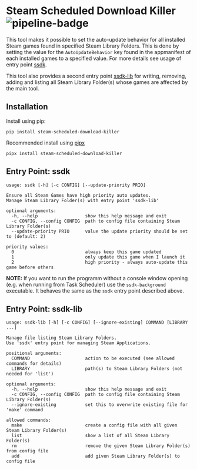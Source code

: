 # Steam Scheduled Download Killer ![pipeline-badge][badge-checks]
This tool makes it possible to set the auto-update behavior for all installed
Steam games found in specified Steam Library Folders. This is done by setting
the value for the `AutoUpdateBehavior` key found in the appmanifest of each
installed games to a specified value. For more details see usage of entry point
[ssdk][toc-ep-ssdk].

This tool also provides a second entry point [ssdk-lib][toc-ep-ssdk-lib] for
writing, removing, adding and listing all Steam Library Folder(s) whose games
are affected by the main tool.

## Installation
Install using pip:
```
pip install steam-scheduled-download-killer
```
Recommended install using [pipx][pipx]
```
pipx install steam-scheduled-download-killer
```
## Entry Point: ssdk
```
usage: ssdk [-h] [-c CONFIG] [--update-priority PRIO]

Ensure all Steam Games have high priority auto updates.
Manage Steam Library Folder(s) with entry point 'ssdk-lib'

optional arguments:
  -h, --help                  show this help message and exit
  -c CONFIG, --config CONFIG  path to config file containing Steam Library Folder(s)
  --update-priority PRIO      value the update priority should be set to (default: 2)

priority values:
  0                           always keep this game updated
  1                           only update this game when I launch it
  2                           high priority - always auto-update this game before others
```

**NOTE:** If you want to run the programm without a console window opening
(e.g. when running from Task Scheduler) use the `ssdk-background` executable.
It behaves the same as the `ssdk` entry point described above. 

## Entry Point: ssdk-lib
```
usage: ssdk-lib [-h] [-c CONFIG] [--ignore-existing] COMMAND [LIBRARY ...]

Manage file listing Steam Library Folders.
Use 'ssdk' entry point for managing Steam Applications.

positional arguments:
  COMMAND                     action to be executed (see allowed commands for details)   
  LIBRARY                     path(s) to Steam Library Folders (not needed for 'list')   

optional arguments:
  -h, --help                  show this help message and exit
  -c CONFIG, --config CONFIG  path to config file containing Steam Library Folder(s)     
  --ignore-existing           set this to overwrite existing file for 'make' command     

allowed commands:
  make                        create a config file with all given Steam Library Folder(s)
  list                        show a list of all Steam Library Folder(s)
  rm                          remove the given Steam Library Folder(s) from config file  
  add                         add given Steam Library Folder(s) to config file
```

[badge-checks]: https://github.com/vlntnwbr/ssdk/workflows/Tests/badge.svg

[toc-ep-ssdk]: #entry-point-ssdk
[toc-ep-ssdk-lib]: #entry-point-ssdk-lib

[pipx]: https://pypi.org/project/pipx/
